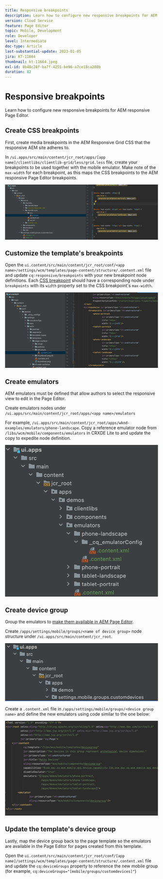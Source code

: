 ```yaml
---
title: Responsive breakpoints
description: Learn how to configure new responsive breakpoints for AEM responsive Page Editor.
version: Cloud Service
feature: Page Editor
topic: Mobile, Development
role: Developer
level: Intermediate
doc-type: Article
last-substantial-update: 2023-01-05
jira: KT-11664
thumbnail: kt-11664.jpeg
exl-id: 8b48c28f-ba7f-4255-be96-a7ce18ca208b
duration: 82
---
```

# Responsive breakpoints

Learn how to configure new responsive breakpoints for AEM responsive Page Editor.

## Create CSS breakpoints

First, create media breakpoints in the AEM Responsive Grid CSS that the responsive AEM site adheres to.

In `/ui.apps/src/main/content/jcr_root/apps/[app name]/clientlibs/clientlib-grid/less/grid.less` file, create your breakpoints to be used together with the mobile emulator. Make note of the `max-width` for each breakpoint, as this maps the CSS breakpoints to the AEM responsive Page Editor breakpoints.

![Create new responsive breakpoints](./assets/responsive-breakpoints/create-new-breakpoints.jpg)

## Customize the template's breakpoints

Open the `ui.content/src/main/content/jcr_root/conf/<app name>/settings/wcm/templates/page-content/structure/.content.xml` file and update `cq:responsive/breakpoints` with your new breakpoint node definitions. Each [CSS breakpoint](#create-new-css-breakpoints) should have a corresponding node under `breakpoints` with its `width` property set to the CSS breakpoint's `max-width`. 

![Customize the template's responsive breakpoints](./assets/responsive-breakpoints/customize-template-breakpoints.jpg)

## Create emulators

AEM emulators must be defined that allow authors to select the responsive view to edit in the Page Editor.

Create emulators nodes under `/ui.apps/src/main/content/jcr_root/apps/<app name>/emulators`
 
For example, `/ui.apps/src/main/content/jcr_root/apps/wknd-examples/emulators/phone-landscape`. Copy a reference emulator node from `/libs/wcm/mobile/components/emulators` in CRXDE Lite to and update the copy to expedite node definition.

![Create new emulators](./assets/responsive-breakpoints/create-new-emulators.jpg)

## Create device group

Group the emulators to [make them available in AEM Page Editor](#update-the-templates-device-group).

Create `/apps/settings/mobile/groups/<name of device group>` node structure under `/ui.apps/src/main/content/jcr_root`.

![Create new device group](./assets/responsive-breakpoints/create-new-device-group.jpg)

Create a `.content.xml` file in `/apps/settings/mobile/groups/<device group name>` and define
the new emulators using code similar to the one below:

![Create new device](./assets/responsive-breakpoints/create-new-device.jpg)

## Update the template's device group

Lastly, map the device group back to the page template so the emulators are available in the Page Editor for pages created from this template.

Open the `ui.content/src/main/content/jcr_root/conf/[app name]/settings/wcm/templates/page-content/structure/.content.xml` file and update the `cq:deviceGroups` property to reference the new mobile group (for example, `cq:deviceGroups="[mobile/groups/customdevices]"`)

